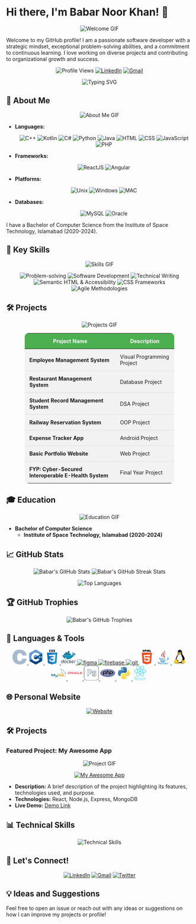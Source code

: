 # Hi there, I'm Babar Noor Khan! 👋

<p align="center">
  <img src="https://user-images.githubusercontent.com/20955511/199138068-0a7b7b75-a024-4f00-803f-30a19c5d1b2d.gif" alt="Welcome GIF">
</p>

Welcome to my GitHub profile! I am a passionate software developer with a strategic mindset, exceptional problem-solving abilities, and a commitment to continuous learning. I love working on diverse projects and contributing to organizational growth and success.

<p align="center">
  <img src="https://komarev.com/ghpvc/?username=babarnoorkhan&color=brightgreen" alt="Profile Views"> 
  <a href="https://www.linkedin.com/in/babar-noor-khan"><img src="https://img.shields.io/badge/LinkedIn-Connect-blue?style=for-the-badge&logo=linkedin" alt="LinkedIn"></a>
  <a href="mailto:babarnoorkhan@gmail.com"><img src="https://img.shields.io/badge/Email-Contact-red?style=for-the-badge&logo=gmail" alt="Gmail"></a>
</p>

<p align="center">
  <img src="https://readme-typing-svg.herokuapp.com?font=Fira+Code&weight=500&size=30&duration=4000&pause=1000&color=3C91E6&center=true&vCenter=true&width=600&height=70&lines=Hi+there!+I'm+Babar+Noor+Khan!;Welcome+to+my+GitHub+profile!;I'm+a+passionate+software+developer!;Let's+build+something+amazing+together!+🚀" alt="Typing SVG">
</p>

## 🚀 About Me

<p align="center">
  <img src="https://user-images.githubusercontent.com/20955511/199138033-8baddf7f-29b0-4f51-9fd3-3e059a25c45f.gif" alt="About Me GIF">
</p>

- **Languages:**
  <p align="center">
    <img src="https://img.icons8.com/color/48/000000/c-plus-plus-logo.png" alt="C++" title="C++"/>
    <img src="https://img.icons8.com/color/48/000000/kotlin.png" alt="Kotlin" title="Kotlin"/>
    <img src="https://img.icons8.com/color/48/000000/c-sharp-logo.png" alt="C#" title="C#"/>
    <img src="https://img.icons8.com/color/48/000000/python.png" alt="Python" title="Python"/>
    <img src="https://img.icons8.com/color/48/000000/java-coffee-cup-logo.png" alt="Java" title="Java"/>
    <img src="https://img.icons8.com/color/48/000000/html-5.png" alt="HTML" title="HTML"/>
    <img src="https://img.icons8.com/color/48/000000/css3.png" alt="CSS" title="CSS"/>
    <img src="https://img.icons8.com/color/48/000000/javascript.png" alt="JavaScript" title="JavaScript"/>
    <img src="https://img.icons8.com/offices/40/000000/php-logo.png" alt="PHP" title="PHP"/>
  </p>

- **Frameworks:**
  <p align="center">
    <img src="https://img.icons8.com/color/48/000000/react-native.png" alt="ReactJS" title="ReactJS"/>
    <img src="https://img.icons8.com/color/48/000000/angularjs.png" alt="Angular" title="Angular"/>
  </p>

- **Platforms:**
  <p align="center">
    <img src="https://img.icons8.com/color/48/000000/linux.png" alt="Unix" title="Unix"/>
    <img src="https://img.icons8.com/color/48/000000/windows-10.png" alt="Windows" title="Windows"/>
    <img src="https://img.icons8.com/color/48/000000/mac-logo.png" alt="MAC" title="MAC"/>
  </p>

- **Databases:**
  <p align="center">
    <img src="https://img.icons8.com/color/48/000000/mysql-logo.png" alt="MySQL" title="MySQL"/>
    <img src="https://img.icons8.com/color/48/000000/oracle-logo.png" alt="Oracle" title="Oracle"/>
  </p>

I have a Bachelor of Computer Science from the Institute of Space Technology, Islamabad (2020-2024).

## 🌟 Key Skills

<p align="center">
  <img src="https://user-images.githubusercontent.com/20955511/199138132-80a21e38-5cde-4880-892b-2d6e56cc50f8.gif" alt="Skills GIF">
</p>

<div align="center">
  <img src="https://img.shields.io/badge/Problem--solving-FFD700?style=for-the-badge&logo=Probot&logoColor=white" alt="Problem-solving">
  <img src="https://img.shields.io/badge/Software%20Development-4CAF50?style=for-the-badge&logo=code&logoColor=white" alt="Software Development">
  <img src="https://img.shields.io/badge/Technical%20Writing-0000FF?style=for-the-badge&logo=markdown&logoColor=white" alt="Technical Writing">
  <img src="https://img.shields.io/badge/Semantic%20HTML%20%26%20Accessibility-E34F26?style=for-the-badge&logo=html5&logoColor=white" alt="Semantic HTML & Accessibility">
  <img src="https://img.shields.io/badge/CSS%20Frameworks-1572B6?style=for-the-badge&logo=css3&logoColor=white" alt="CSS Frameworks">
  <img src="https://img.shields.io/badge/Agile%20Methodologies-FF0000?style=for-the-badge&logo=Agile&logoColor=white" alt="Agile Methodologies">
</div>

## 🛠️ Projects

<p align="center">
  <img src="https://user-images.githubusercontent.com/20955511/199138191-6e0ccbb8-6fb5-4d43-a24c-dc3abca3d5f9.gif" alt="Projects GIF" style="width:200px;">
</p>

<div align="center" style="animation: fadeIn 2s;">
  <table style="border-collapse: collapse; width: 80%; margin: 0 auto; background-color: #f2f2f2; border-radius: 10px; overflow: hidden;">
    <thead>
      <tr style="background-color: #4CAF50; color: white;">
        <th style="padding: 12px;">Project Name</th>
        <th style="padding: 12px;">Description</th>
      </tr>
    </thead>
    <tbody>
      <tr style="border-bottom: 1px solid #ddd;">
        <td style="padding: 12px;"><strong>Employee Management System</strong></td>
        <td style="padding: 12px;">Visual Programming Project</td>
      </tr>
      <tr style="border-bottom: 1px solid #ddd;">
        <td style="padding: 12px;"><strong>Restaurant Management System</strong></td>
        <td style="padding: 12px;">Database Project</td>
      </tr>
      <tr style="border-bottom: 1px solid #ddd;">
        <td style="padding: 12px;"><strong>Student Record Management System</strong></td>
        <td style="padding: 12px;">DSA Project</td>
      </tr>
      <tr style="border-bottom: 1px solid #ddd;">
        <td style="padding: 12px;"><strong>Railway Reservation System</strong></td>
        <td style="padding: 12px;">OOP Project</td>
      </tr>
      <tr style="border-bottom: 1px solid #ddd;">
        <td style="padding: 12px;"><strong>Expense Tracker App</strong></td>
        <td style="padding: 12px;">Android Project</td>
      </tr>
      <tr style="border-bottom: 1px solid #ddd;">
        <td style="padding: 12px;"><strong>Basic Portfolio Website</strong></td>
        <td style="padding: 12px;">Web Project</td>
      </tr>
      <tr>
        <td style="padding: 12px;"><strong>FYP: Cyber-Secured Interoperable E-Health System</strong></td>
        <td style="padding: 12px;">Final Year Project</td>
      </tr>
    </tbody>
  </table>
</div>

## 🎓 Education

<p align="center">
  <img src="https://user-images.githubusercontent.com/20955511/199138271-4b2db39b-c1a2-4b17-a0ac-ade51abf27f5.gif" alt="Education GIF">
</p>

- **Bachelor of Computer Science**
  - **Institute of Space Technology, Islamabad (2020-2024)**

## 📈 GitHub Stats

<p align="center">
  <img src="https://github-readme-stats.vercel.app/api?username=babarnoorkhan&show_icons=true&theme=dark&title_color=ff79c6&icon_color=ff79c6&text_color=c9d1d9&bg_color=0d1117" alt="Babar's GitHub Stats">
  <img src="https://github-readme-streak-stats.herokuapp.com/?user=babarnoorkhan&theme=dark&ring=ff79c6&fire=ff79c6&currStreakLabel=ff79c6&sideLabels=c9d1d9&dates=c9d1d9&background=0d1117" alt="Babar's GitHub Streak Stats">
</p>

<p align="center">
  <img src="https://github-readme-stats.vercel.app/api/top-langs/?username=babarnoorkhan&layout=compact&theme=dark&title_color=ff79c6&text_color=c9d1d9&bg_color=0d1117" alt="Top Languages">
</p>

## 🏆 GitHub Trophies

<p align="center">
  <img src="https://github-profile-trophy.vercel.app/?username=babarnoorkhan&theme=darkhub&title_color=ff79c6&text_color=c9d1d9&background=0d1117&column=7" alt="Babar's GitHub Trophies">
</p>




## 💬 Languages & Tools

<p align="center">
  <a href="https://www.cprogramming.com/" target="_blank"> <img src="https://raw.githubusercontent.com/devicons/devicon/master/icons/c/c-original.svg" alt="c" width="40" height="40"/> </a>
  <a href="https://www.w3schools.com/cpp/" target="_blank"> <img src="https://raw.githubusercontent.com/devicons/devicon/master/icons/cplusplus/cplusplus-original.svg" alt="cplusplus" width="40" height="40"/> </a>
  <a href="https://www.w3schools.com/css/" target="_blank"> <img src="https://raw.githubusercontent.com/devicons/devicon/master/icons/css3/css3-original-wordmark.svg" alt="css3" width="40" height="40"/> </a>
  <a href="https://www.docker.com/" target="_blank"> <img src="https://raw.githubusercontent.com/devicons/devicon/master/icons/docker/docker-original-wordmark.svg" alt="docker" width="40" height="40"/> </a>
  <a href="https://www.figma.com/" target="_blank"> <img src="https://www.vectorlogo.zone/logos/figma/figma-icon.svg" alt="figma" width="40" height="40"/> </a>
  <a href="https://firebase.google.com/" target="_blank"> <img src="https://www.vectorlogo.zone/logos/firebase/firebase-icon.svg" alt="firebase" width="40" height="40"/> </a>
  <a href="https://git-scm.com/" target="_blank"> <img src="https://www.vectorlogo.zone/logos/git-scm/git-scm-icon.svg" alt="git" width="40" height="40"/> </a>
  <a href="https://www.w3.org/html/" target="_blank"> <img src="https://raw.githubusercontent.com/devicons/devicon/master/icons/html5/html5-original-wordmark.svg" alt="html5" width="40" height="40"/> </a>
  <a href="https://www.java.com" target="_blank"> <img src="https://raw.githubusercontent.com/devicons/devicon/master/icons/java/java-original.svg" alt="java" width="40" height="40"/> </a>
  <a href="https://www.linux.org/" target="_blank"> <img src="https://raw.githubusercontent.com/devicons/devicon/master/icons/linux/linux-original.svg" alt="linux" width="40" height="40"/> </a>
  <a href="https://www.mysql.com/" target="_blank"> <img src="https://raw.githubusercontent.com/devicons/devicon/master/icons/mysql/mysql-original-wordmark.svg" alt="mysql" width="40" height="40"/> </a>
  <a href="https://www.oracle.com/" target="_blank"> <img src="https://raw.githubusercontent.com/devicons/devicon/master/icons/oracle/oracle-original.svg" alt="oracle" width="40" height="40"/> </a>
  <a href="https://www.photoshop.com/en" target="_blank"> <img src="https://raw.githubusercontent.com/devicons/devicon/master/icons/photoshop/photoshop-line.svg" alt="photoshop" width="40" height="40"/> </a>
  <a href="https://www.php.net" target="_blank"> <img src="https://raw.githubusercontent.com/devicons/devicon/master/icons/php/php-original.svg" alt="php" width="40" height="40"/> </a>
  <a href="https://www.python.org" target="_blank"> <img src="https://raw.githubusercontent.com/devicons/devicon/master/icons/python/python-original.svg" alt="python" width="40" height="40"/> </a>
  <a href="https://reactjs.org/" target="_blank"> <img src="https://raw.githubusercontent.com/devicons/devicon/master/icons/react/react-original-wordmark.svg" alt="react" width="40" height="40"/> </a>
</p>

## 🌐 Personal Website

<p align="center">
  <a href="https://yourwebsite.com"><img src="https://img.shields.io/badge/Visit-My_Website-blue?style=for-the-badge&logo=internet-explorer" alt="Website"></a>
</p>

## 🛠️ Projects

### Featured Project: My Awesome App
<p align="center">
  <img src="https://user-images.githubusercontent.com/20955511/199138324-769c1e1f-7877-4a4b-bb5d-0ba3f48f5b16.gif" alt="Project GIF" width="300">
</p>
<p align="center">
  <a href="https://github.com/babarnoorkhan/my-awesome-app"><img src="https://img.shields.io/badge/View_Project-My_Awesome_App-blue?style=for-the-badge&logo=github" alt="My Awesome App"></a>
</p>

- **Description:** A brief description of the project highlighting its features, technologies used, and purpose.
- **Technologies:** React, Node.js, Express, MongoDB
- **Live Demo:** [Demo Link](https://yourlivedemo.com)



## 📊 Technical Skills

<p align="center">
  <img src="https://skillicons.dev/icons?i=html,css,js,ts,react,nodejs,express,mongodb,postgresql,git,docker,aws,heroku,figma" alt="Technical Skills">
</p>













## 🤝 Let's Connect!

<p align="center">
  <a href="https://www.linkedin.com/in/babarnoorkhan"><img src="https://img.shields.io/badge/LinkedIn-Connect-blue?style=for-the-badge&logo=linkedin" alt="LinkedIn"></a>
  <a href="mailto:babarnoorkhan@gmail.com"><img src="https://img.shields.io/badge/Email-Contact-red?style=for-the-badge&logo=gmail" alt="Gmail"></a>
  <a href="https://twitter.com/yourprofile"><img src="https://img.shields.io/badge/Twitter-Follow-blue?style=for-the-badge&logo=twitter" alt="Twitter"></a>
</p>





## 💡 Ideas and Suggestions

Feel free to open an issue or reach out with any ideas or suggestions on how I can improve my projects or profile!




